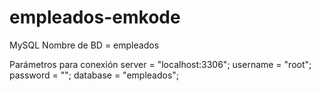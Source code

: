 # empleados-emkode
MySQL
Nombre de BD = empleados

Parámetros para conexión
server = "localhost:3306";
username = "root";
password = "";
database = "empleados";